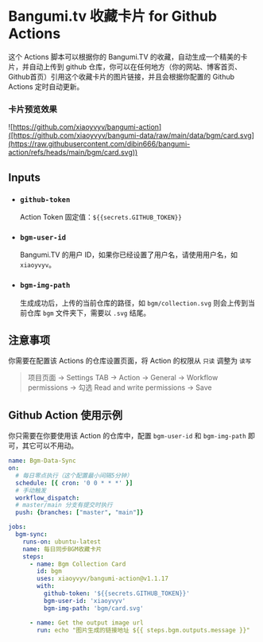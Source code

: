 # Bangumi.tv 收藏卡片 for Github Actions

这个 Actions 脚本可以根据你的 Bangumi.TV 的收藏，自动生成一个精美的卡片，并自动上传到 github 仓库，你可以在任何地方（你的网站、博客首页、Github首页）引用这个收藏卡片的图片链接，并且会根据你配置的 Github Actions 定时自动更新。

### 卡片预览效果
![https://github.com/xiaoyvyv/bangumi-action]([https://github.com/xiaoyvyv/bangumi-data/raw/main/data/bgm/card.svg](https://raw.githubusercontent.com/dibin666/bangumi-action/refs/heads/main/bgm/card.svg))

## Inputs

- ### `github-token`
  Action Token 固定值：`${{secrets.GITHUB_TOKEN}}` 

- ### `bgm-user-id`

  Bangumi.TV 的用户 ID，如果你已经设置了用户名，请使用用户名，如 `xiaoyvyv`。

- ### `bgm-img-path`

  生成成功后，上传的当前仓库的路径，如 `bgm/collection.svg` 则会上传到当前仓库 `bgm` 文件夹下，需要以 `.svg` 结尾。

## 注意事项
你需要在配置该 Actions 的仓库设置页面，将 Action 的权限从 `只读` 调整为 `读写`

> 项目页面 -> Settings TAB -> Action -> General -> Workflow permissions -> 勾选 Read and write permissions -> Save

## Github Action 使用示例

你只需要在你要使用该 Action 的仓库中，配置 `bgm-user-id` 和 `bgm-img-path` 即可，其它可以不用动。

```yaml
name: Bgm-Data-Sync
on:
  # 每日零点执行（这个配置最小间隔5分钟）
  schedule: [{ cron: '0 0 * * *' }]
  # 手动触发
  workflow_dispatch:
  # master/main 分支有提交时执行
  push: {branches: ["master", "main"]}

jobs:
  bgm-sync:
    runs-on: ubuntu-latest
    name: 每日同步BGM收藏卡片
    steps:
      - name: Bgm Collection Card
        id: bgm
        uses: xiaoyvyv/bangumi-action@v1.1.17
        with:
          github-token: '${{secrets.GITHUB_TOKEN}}'
          bgm-user-id: 'xiaoyvyv'
          bgm-img-path: 'bgm/card.svg'

      - name: Get the output image url
        run: echo "图片生成的链接地址 ${{ steps.bgm.outputs.message }}"
```
